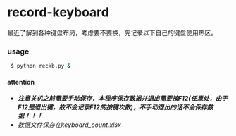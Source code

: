 # record-keyboard
最近了解到各种键盘布局，考虑要不要换，先记录以下自己的键盘使用热区。

### usage
```cmd
 $ python reckb.py &
```
#### attention
- ***注意关机之前需要手动保存，本程序保存数据并退出需要按F12(任意处，由于F12是退出键，故不会记录F12的按键次数)，不手动退出的话不会保存数据！！！***
- *数据文件保存在keyboard_count.xlsx*
